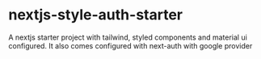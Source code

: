 # nextjs-style-auth-starter
A nextjs starter project with tailwind, styled components and material ui configured. It also comes configured with next-auth with google provider
